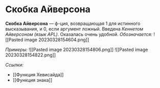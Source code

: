 # Скобка Айверсона
**Скобка Айверсона** — ф-ция, возвращающая $1$ для истинного высказывания, и $0$, если аргумент ложный. Введена *Кеннетом Айверсоном (язык APL)*. Оказалась очень удобной.
*Обозначается:*
![[Pasted image 20230328154604.png]]

*Примеры:*
![[Pasted image 20230328154806.png]]
![[Pasted image 20230328154822.png]]

*Ссылки:*
* [[Функция Хевисайда]]
* [[Функция знака]]